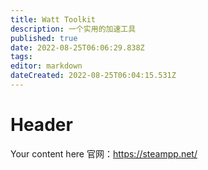 ```yaml
---
title: Watt Toolkit
description: 一个实用的加速工具
published: true
date: 2022-08-25T06:06:29.838Z
tags: 
editor: markdown
dateCreated: 2022-08-25T06:04:15.531Z
---
```


# Header
Your content here
官网：https://steampp.net/